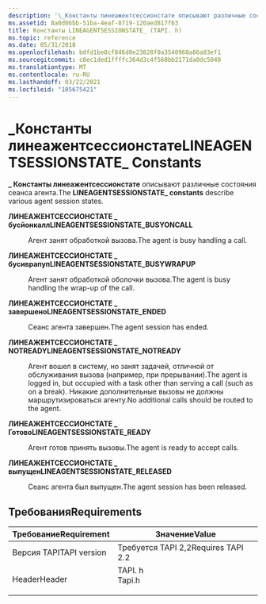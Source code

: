 ```yaml
---
description: '\_Константы линеажентсессионстате описывают различные состояния сеанса агента.'
ms.assetid: 8a0d06bb-51ba-4eaf-8719-120aed817f63
title: Константы LINEAGENTSESSIONSTATE_ (TAPI. h)
ms.topic: reference
ms.date: 05/31/2018
ms.openlocfilehash: bdfd1be8cf846d0e23828f0a3540960a86a83ef1
ms.sourcegitcommit: c8ec1ded1ffffc364d3c4f560bb2171da0dc5040
ms.translationtype: MT
ms.contentlocale: ru-RU
ms.lasthandoff: 03/22/2021
ms.locfileid: "105675421"
---
```

# <a name="lineagentsessionstate_-constants"></a><span data-ttu-id="ecb27-103">\_Константы линеажентсессионстате</span><span class="sxs-lookup"><span data-stu-id="ecb27-103">LINEAGENTSESSIONSTATE\_ Constants</span></span>

<span data-ttu-id="ecb27-104">**\_ Константы линеажентсессионстате** описывают различные состояния сеанса агента.</span><span class="sxs-lookup"><span data-stu-id="ecb27-104">The **LINEAGENTSESSIONSTATE\_ constants** describe various agent session states.</span></span>

<dl> <dt>

<span data-ttu-id="ecb27-105"><span id="LINEAGENTSESSIONSTATE_BUSYONCALL"></span><span id="lineagentsessionstate_busyoncall"></span>**ЛИНЕАЖЕНТСЕССИОНСТАТЕ \_ бусйонкалл**</span><span class="sxs-lookup"><span data-stu-id="ecb27-105"><span id="LINEAGENTSESSIONSTATE_BUSYONCALL"></span><span id="lineagentsessionstate_busyoncall"></span>**LINEAGENTSESSIONSTATE\_BUSYONCALL**</span></span>
</dt> <dd> <dl> <dt>



<span data-ttu-id="ecb27-106">Агент занят обработкой вызова.</span><span class="sxs-lookup"><span data-stu-id="ecb27-106">The agent is busy handling a call.</span></span>


</dt> </dl> </dd> <dt>

<span data-ttu-id="ecb27-107"><span id="LINEAGENTSESSIONSTATE_BUSYWRAPUP"></span><span id="lineagentsessionstate_busywrapup"></span>**ЛИНЕАЖЕНТСЕССИОНСТАТЕ \_ бусиврапуп**</span><span class="sxs-lookup"><span data-stu-id="ecb27-107"><span id="LINEAGENTSESSIONSTATE_BUSYWRAPUP"></span><span id="lineagentsessionstate_busywrapup"></span>**LINEAGENTSESSIONSTATE\_BUSYWRAPUP**</span></span>
</dt> <dd> <dl> <dt>



<span data-ttu-id="ecb27-108">Агент занят обработкой оболочки вызова.</span><span class="sxs-lookup"><span data-stu-id="ecb27-108">The agent is busy handling the wrap-up of the call.</span></span>


</dt> </dl> </dd> <dt>

<span data-ttu-id="ecb27-109"><span id="LINEAGENTSESSIONSTATE_ENDED"></span><span id="lineagentsessionstate_ended"></span>**ЛИНЕАЖЕНТСЕССИОНСТАТЕ \_ завершено**</span><span class="sxs-lookup"><span data-stu-id="ecb27-109"><span id="LINEAGENTSESSIONSTATE_ENDED"></span><span id="lineagentsessionstate_ended"></span>**LINEAGENTSESSIONSTATE\_ENDED**</span></span>
</dt> <dd> <dl> <dt>



<span data-ttu-id="ecb27-110">Сеанс агента завершен.</span><span class="sxs-lookup"><span data-stu-id="ecb27-110">The agent session has ended.</span></span>


</dt> </dl> </dd> <dt>

<span data-ttu-id="ecb27-111"><span id="LINEAGENTSESSIONSTATE_NOTREADY"></span><span id="lineagentsessionstate_notready"></span>**ЛИНЕАЖЕНТСЕССИОНСТАТЕ \_ NOTREADY**</span><span class="sxs-lookup"><span data-stu-id="ecb27-111"><span id="LINEAGENTSESSIONSTATE_NOTREADY"></span><span id="lineagentsessionstate_notready"></span>**LINEAGENTSESSIONSTATE\_NOTREADY**</span></span>
</dt> <dd> <dl> <dt>



<span data-ttu-id="ecb27-112">Агент вошел в систему, но занят задачей, отличной от обслуживания вызова (например, при прерывании).</span><span class="sxs-lookup"><span data-stu-id="ecb27-112">The agent is logged in, but occupied with a task other than serving a call (such as on a break).</span></span> <span data-ttu-id="ecb27-113">Никакие дополнительные вызовы не должны маршрутизироваться агенту.</span><span class="sxs-lookup"><span data-stu-id="ecb27-113">No additional calls should be routed to the agent.</span></span>


</dt> </dl> </dd> <dt>

<span data-ttu-id="ecb27-114"><span id="LINEAGENTSESSIONSTATE_READY"></span><span id="lineagentsessionstate_ready"></span>**ЛИНЕАЖЕНТСЕССИОНСТАТЕ \_ Готово**</span><span class="sxs-lookup"><span data-stu-id="ecb27-114"><span id="LINEAGENTSESSIONSTATE_READY"></span><span id="lineagentsessionstate_ready"></span>**LINEAGENTSESSIONSTATE\_READY**</span></span>
</dt> <dd> <dl> <dt>



<span data-ttu-id="ecb27-115">Агент готов принять вызовы.</span><span class="sxs-lookup"><span data-stu-id="ecb27-115">The agent is ready to accept calls.</span></span>


</dt> </dl> </dd> <dt>

<span data-ttu-id="ecb27-116"><span id="LINEAGENTSESSIONSTATE_RELEASED"></span><span id="lineagentsessionstate_released"></span>**ЛИНЕАЖЕНТСЕССИОНСТАТЕ \_ выпущен**</span><span class="sxs-lookup"><span data-stu-id="ecb27-116"><span id="LINEAGENTSESSIONSTATE_RELEASED"></span><span id="lineagentsessionstate_released"></span>**LINEAGENTSESSIONSTATE\_RELEASED**</span></span>
</dt> <dd> <dl> <dt>



<span data-ttu-id="ecb27-117">Сеанс агента был выпущен.</span><span class="sxs-lookup"><span data-stu-id="ecb27-117">The agent session has been released.</span></span>


</dt> </dl> </dd> </dl>

## <a name="requirements"></a><span data-ttu-id="ecb27-118">Требования</span><span class="sxs-lookup"><span data-stu-id="ecb27-118">Requirements</span></span>



| <span data-ttu-id="ecb27-119">Требование</span><span class="sxs-lookup"><span data-stu-id="ecb27-119">Requirement</span></span> | <span data-ttu-id="ecb27-120">Значение</span><span class="sxs-lookup"><span data-stu-id="ecb27-120">Value</span></span> |
|-------------------------|-----------------------------------------------------------------------------------|
| <span data-ttu-id="ecb27-121">Версия TAPI</span><span class="sxs-lookup"><span data-stu-id="ecb27-121">TAPI version</span></span><br/> | <span data-ttu-id="ecb27-122">Требуется TAPI 2,2</span><span class="sxs-lookup"><span data-stu-id="ecb27-122">Requires TAPI 2.2</span></span><br/>                                                      |
| <span data-ttu-id="ecb27-123">Header</span><span class="sxs-lookup"><span data-stu-id="ecb27-123">Header</span></span><br/>       | <dl> <span data-ttu-id="ecb27-124"><dt>TAPI. h</dt></span><span class="sxs-lookup"><span data-stu-id="ecb27-124"><dt>Tapi.h</dt></span></span> </dl> |



 

 




